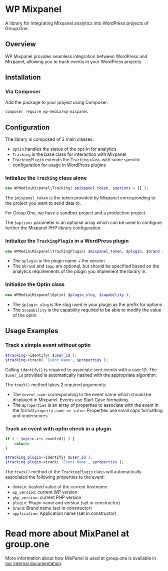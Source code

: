 # WP Mixpanel

A library for integrating Mixpanel analytics into WordPress projects of Group.One.

## Overview

WP Mixpanel provides seamless integration between WordPress and Mixpanel, allowing you to track events in your WordPress projects.

## Installation

### Via Composer

Add the package to your project using Composer:

```bash
composer require wp-media/wp-mixpanel
```

## Configuration

The library is composed of 3 main classes:
- `Optin` handles the status of the opt-in for analytics
- `Tracking` is the base class for interaction with Mixpanel
- `TrackingPlugin` extends the `Tracking` class with some specific configuration for usage in WordPress plugins

### Initialize the `Tracking` class alone

```php
new WPMedia\Mixpanel\Tracking( $mixpanel_token, $options = [] );

```

The `$mixpanel_token` is the token provided by Mixpanel corresponding to the project you want to send data to.

For Group.One, we have a sandbox project and a production project.

The `$options` parameter is an optional array which can be used to configure further the Mixpanel PHP library configuration.

### Initialize the `TrackingPlugin` in a WordPress plugin

```php
new WPMedia\Mixpanel\TrackingPlugin( $mixpanel_token, $plugin, $brand = '', $app = '' );
```

- The `$plugin` is the plugin name + the version
- The `$brand` and `$app` are optional, but should be specified based on the analytics requirements of the plugin you implement the library in.

### Initialize the Optin class

```php
new WPMedia\Mixpanel\Optin( $plugin_slug, $capability );
```

- The `$plugin_slug` is the slug used in your plugin as the prefix for options
- The `$capability` is the capability required to be able to modify the value of the optin

## Usage Examples

### Track a simple event without optin

```php
$tracking->identify( $user_id );
$tracking->track( 'Event Name', $properties );
```

Calling `identify()` is required to associate sent events with a user ID. The `$user_id` provided is automatically hashed with the appropriate algorithm.

The `track()` method takes 2 required arguments:
- The `$event_name` corresponding to the event name which should be displayed in Mixpanel. Events use Start Case formatting.
- The `$properties` is an array of properties to associate with the event in the format `property_name => value`. Properties use small caps formatting and underscores.

### Track an event with optin check in a plugin

```php
if ( ! $optin->is_enabled() ) {
    return;
}

$tracking_plugin->identify( $user_id );
$tracking_plugin->track( 'Event Name', $properties );
```

The `track()` method of the `TrackingPlugin` class will automatically associated the following properties to the event:
- `domain`: hashed value of the current hostname
- `wp_version`: current WP version
- `php_version`: current PHP version
- `plugin`: Plugin name and version (set in constructor)
- `brand`: Brand name (set in constructor)
- `application`: Application name (set in constructor)

# Read more about MixPanel at group.one

More information about how MixPanel is used at group.one is available in [our internal documentation](https://group-one.atlassian.net/wiki/spaces/PA1/folder/33940931155?atlOrigin=eyJpIjoiZGNhYmI5MDMyZmZiNGY4MmIzOWZkNDNmZmY3ZjcyNDAiLCJwIjoiYyJ9). 
